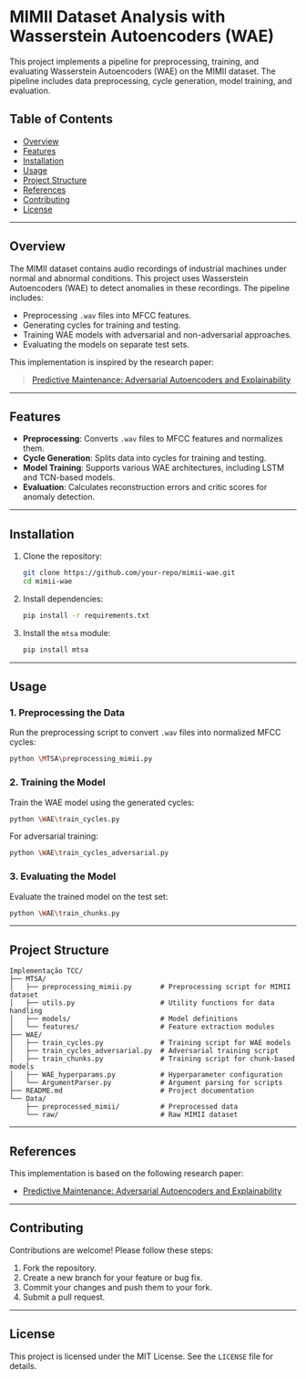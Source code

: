 # MIMII Dataset Analysis with Wasserstein Autoencoders (WAE)

This project implements a pipeline for preprocessing, training, and evaluating Wasserstein Autoencoders (WAE) on the MIMII dataset. The pipeline includes data preprocessing, cycle generation, model training, and evaluation.

## Table of Contents
- [Overview](#overview)
- [Features](#features)
- [Installation](#installation)
- [Usage](#usage)
- [Project Structure](#project-structure)
- [References](#references)
- [Contributing](#contributing)
- [License](#license)

---

## Overview

The MIMII dataset contains audio recordings of industrial machines under normal and abnormal conditions. This project uses Wasserstein Autoencoders (WAE) to detect anomalies in these recordings. The pipeline includes:
- Preprocessing `.wav` files into MFCC features.
- Generating cycles for training and testing.
- Training WAE models with adversarial and non-adversarial approaches.
- Evaluating the models on separate test sets.

This implementation is inspired by the research paper:
> [Predictive Maintenance: Adversarial Autoencoders and Explainability](https://www.researchgate.net/publication/373987684_Predictive_Maintenance_Adversarial_Autoencoders_and_Explainability)

---

## Features

- **Preprocessing**: Converts `.wav` files to MFCC features and normalizes them.
- **Cycle Generation**: Splits data into cycles for training and testing.
- **Model Training**: Supports various WAE architectures, including LSTM and TCN-based models.
- **Evaluation**: Calculates reconstruction errors and critic scores for anomaly detection.

---

## Installation

1. Clone the repository:
   ```bash
   git clone https://github.com/your-repo/mimii-wae.git
   cd mimii-wae
   ```

2. Install dependencies:
   ```bash
   pip install -r requirements.txt
   ```

3. Install the `mtsa` module:
   ```bash
   pip install mtsa
   ```

---

## Usage

### 1. Preprocessing the Data
Run the preprocessing script to convert `.wav` files into normalized MFCC cycles:
```bash
python \MTSA\preprocessing_mimii.py
```

### 2. Training the Model
Train the WAE model using the generated cycles:
```bash
python \WAE\train_cycles.py
```

For adversarial training:
```bash
python \WAE\train_cycles_adversarial.py
```

### 3. Evaluating the Model
Evaluate the trained model on the test set:
```bash
python \WAE\train_chunks.py
```

---

## Project Structure

```
Implementação TCC/
├── MTSA/
│   ├── preprocessing_mimii.py       # Preprocessing script for MIMII dataset
│   ├── utils.py                     # Utility functions for data handling
│   ├── models/                      # Model definitions
│   └── features/                    # Feature extraction modules
├── WAE/
│   ├── train_cycles.py              # Training script for WAE models
│   ├── train_cycles_adversarial.py  # Adversarial training script
│   ├── train_chunks.py              # Training script for chunk-based models
│   ├── WAE_hyperparams.py           # Hyperparameter configuration
│   └── ArgumentParser.py            # Argument parsing for scripts
├── README.md                        # Project documentation
└── Data/
    ├── preprocessed_mimii/          # Preprocessed data
    └── raw/                         # Raw MIMII dataset
```

---

## References

This implementation is based on the following research paper:
- [Predictive Maintenance: Adversarial Autoencoders and Explainability](https://www.researchgate.net/publication/373987684_Predictive_Maintenance_Adversarial_Autoencoders_and_Explainability)

---

## Contributing

Contributions are welcome! Please follow these steps:
1. Fork the repository.
2. Create a new branch for your feature or bug fix.
3. Commit your changes and push them to your fork.
4. Submit a pull request.

---

## License

This project is licensed under the MIT License. See the `LICENSE` file for details.